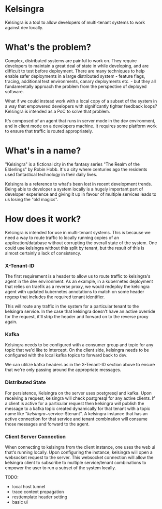 # Kelsingra
Kelsingra is a tool to allow developers of multi-tenant systems to work against dev locally.

# What's the problem?

Complex, distributed systems are painful to work on. They require developers to maintain a great deal of state in while developing, and are difficult to test before deployment. There are many techniques to help enable safer deployments in a large distributed system - feature flags, tracing, additional test environments, canary deployments etc. - but they all fundamentally approach the problem from the perspective of deployed software.

What if we could instead work with a local copy of a subset of the system in a way that empowered developers with significantly tighter feedback loops? Kelsingra is intended as a PoC to solve that problem.

It's composed of an agent that runs in server mode in the dev environment, and in client mode on a developers machine. It requires some platform work to ensure that traffic is routed appropriately.

# What's in a name?

"Kelsingra" is a fictional city in the fantasy series "The Realm of the Elderlings" by Robin Hobb. It's a city where centuries ago the residents used fantastical technology in their daily lives. 

Kelsingra is a reference to what's been lost in recent development trends. Being able to developer a system locally is a hugely important part of developer experience and giving it up in favour of multiple services leads to us losing the "old magics".

# How does it work?

Kelsingra is intended for use in multi-tenant systems. This is because we need a way to route traffic to locally running copies of an application/database without corrupting the overall state of the system. One could use kelsingra without this split by tenant, but the result of this is almost certainly a lack of consistency. 

### X-Tenant-ID

The first requirement is a header to allow us to route traffic to kelsingra's agent in the dev environment. As an example, in a kubernetes deployment that relies on traefik as a reverse proxy, we would redeploy the kelsingra agent with updated kubernetes annotations to match on some header regexp that includes the required tenant identifier. 

This will route any traffic in the system for a particular tenant to the kelsingra service. In the case that kelsingra doesn't have an active override for the request, it'll strip the header and forward on to the reverse proxy again. 

### Kafka

Kelsingra needs to be configured with a consumer group and topic for any topic that we'd like to intercept. On the client side, kelsingra needs to be configured with the local kafka topics to forward back to dev. 

We can utilize kafka headers as in the X-Tenant-ID section above to ensure that we're only passing around the appropriate messages.

### Distributed State

For persistence, Kelsingra on the server uses postgresql and kafka. Upon receiving a request, kelsingra will check postgresql for any active clients. If a client is active for a particular request then kelsingra will publish the message to a kafka topic created dynamically for that tenant with a topic name like "$kelsingra-$service-$tenant". A kelsingra instance that has an active connection for that service and tenant combination will consume those messages and forward to the agent.

### Client Server Connection

When connecting to kelsingra from the client instance, one uses the web ui that's running locally. Upon configuring the instance, kelsingra will open a websocket request to the server. This websocket connection will allow the kelsingra client to subscribe to multiple service/tenant combinations to empower the user to run a subset of the system locally.


TODO:
* local host tunnel
* trace context propagation
* resttemplate header setting
* basic ui